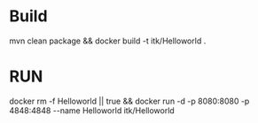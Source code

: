# Build
mvn clean package && docker build -t itk/Helloworld .

# RUN

docker rm -f Helloworld || true && docker run -d -p 8080:8080 -p 4848:4848 --name Helloworld itk/Helloworld 